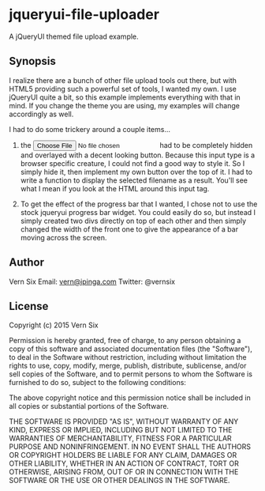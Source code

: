 # jqueryui-file-uploader
A jQueryUI themed file upload example.

## Synopsis

I realize there are a bunch of other file upload tools out there, but with HTML5
providing such a powerful set of tools, I wanted my own.  I use jQueryUI quite a 
bit, so this example implements everything with that in mind.  If you change the
theme you are using, my examples will change accordingly as well.

I had to do some trickery around a couple items...

1) the <input type="file"> had to be completely hidden and overlayed with a 
decent looking button.  Because this input type is a browser specific creature,
I could not find a good way to style it.  So I simply hide it, then implement
my own button over the top of it.  I had to write a function to display the 
selected filename as a result.  You'll see what I mean if you look at the HTML
around this input tag.

2) To get the effect of the progress bar that I wanted, I chose not to use the
stock jqueryui progress bar widget.  You could easily do so, but instead I simply
created two divs directly on top of each other and then simply changed the width
of the front one to give the appearance of a bar moving across the screen.


## Author

Vern Six 
Email:   vern@ipinga.com
Twitter: @vernsix

## License

Copyright (c) 2015 Vern Six

Permission is hereby granted, free of charge, to any person obtaining a copy
of this software and associated documentation files (the "Software"), to deal
in the Software without restriction, including without limitation the rights
to use, copy, modify, merge, publish, distribute, sublicense, and/or sell
copies of the Software, and to permit persons to whom the Software is
furnished to do so, subject to the following conditions:

The above copyright notice and this permission notice shall be included in all
copies or substantial portions of the Software.

THE SOFTWARE IS PROVIDED "AS IS", WITHOUT WARRANTY OF ANY KIND, EXPRESS OR
IMPLIED, INCLUDING BUT NOT LIMITED TO THE WARRANTIES OF MERCHANTABILITY,
FITNESS FOR A PARTICULAR PURPOSE AND NONINFRINGEMENT. IN NO EVENT SHALL THE
AUTHORS OR COPYRIGHT HOLDERS BE LIABLE FOR ANY CLAIM, DAMAGES OR OTHER
LIABILITY, WHETHER IN AN ACTION OF CONTRACT, TORT OR OTHERWISE, ARISING FROM,
OUT OF OR IN CONNECTION WITH THE SOFTWARE OR THE USE OR OTHER DEALINGS IN THE
SOFTWARE.
